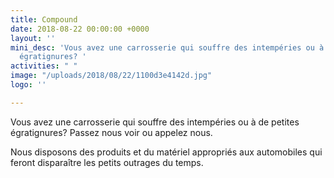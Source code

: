```yaml
---
title: Compound
date: 2018-08-22 00:00:00 +0000
layout: ''
mini_desc: 'Vous avez une carrosserie qui souffre des intempéries ou à de petites
  égratignures? '
activities: " "
image: "/uploads/2018/08/22/1100d3e4142d.jpg"
logo: ''

---
```

Vous avez une carrosserie qui souffre des intempéries ou à de petites égratignures? Passez nous voir ou appelez nous.

Nous disposons des produits et du matériel appropriés aux automobiles qui feront disparaître les petits outrages du temps.